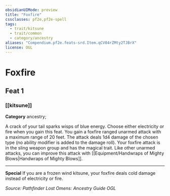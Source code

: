 ```yaml
---
obsidianUIMode: preview
title: "Foxfire"
cssclasses: pf2e,pf2e-spell
tags:
  - trait/kitsune
  - trait/common
  - category/ancestry
aliases: "Compendium.pf2e.feats-srd.Item.qCV04rZMty2TJBrX"
license: OGL
---
```

# Foxfire
## Feat 1
### [[kitsune]]

**Category** ancestry; 




A crack of your tail sparks wisps of blue energy. Choose either electricity or fire when you gain this feat. You gain a foxfire ranged unarmed attack with a maximum range of 20 feet. The attack deals 1d4 damage of the chosen type (no ability modifier is added to the damage roll). Your foxfire attack is in the sling weapon group and has the magical trait. Like other unarmed attacks, you can improve this attack with [[Equipment/Handwraps of Mighty Blows|Handwraps of Mighty Blows]].

* * *

**Special** If you are a frozen wind kitsune, your foxfire deals cold damage instead of electricity or fire.

*Source: Pathfinder Lost Omens: Ancestry Guide*
*OGL*